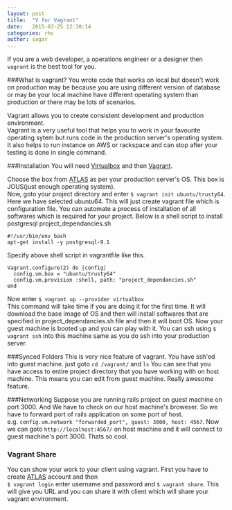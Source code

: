```yaml
---
layout: post
title:  "V for Vagrant"
date:   2015-03-25 12:30:14
categories: rhc
author: sagar
---
```


If you are a web developer, a operations engineer or a designer then ```vagrant``` is the best tool for you.


###What is vagrant?
You wrote code that works on local but doesn't work on production may be because you are using different version of database or may be your local machine have different operating system than production or there may be lots of scenarios.

Vagrant allows you to create consistent development and production environment.  
Vagrant is a very useful tool that helps you to work in your favourite operating sytem but runs code in the production server's operating system. It also helps to run instance on AWS or rackspace and can stop after your testing is done in single command.

###Installation
You will need [Virtualbox](https://www.virtualbox.org/) and then [Vagrant](http://www.vagrantup.com/downloads).

Choose the box from [ATLAS](https://atlas.hashicorp.com/boxes/search) as per your production server's OS. This box is JOUS(just enough operating system).  
Now, goto your project directory and enter ```$ vagrant init ubuntu/trusty64```. Here we have selected ubuntu64. This will just create vagrant file which is configuration file.
You can automate a process of installation of all softwares which is required for your project.
Below is a shell script to install postgresql project_dependancies.sh  

<pre><code>#!/usr/bin/env bash  
apt-get install -y postgresql-9.1  
</code></pre>
Specify above shell script in vagrantfile like this.

<pre><code>Vagrant.configure(2) do |config|  
  config.vm.box = "ubuntu/trusty64"  
  config.vm.provision :shell, path: "project_dependancies.sh"  
end</code></pre>

Now enter ```$ vagrant up --provider virtualbox```  
This command will take time if you are doing it for the first time. It will download the base image of OS and then will install softwares that are specified in project_dependancies.sh file and then it will boot OS.
Now your guest machine is booted up and you can play with it.
You can ssh using ```$ vagrant ssh``` into this machine same as you do ssh into your production server.

###Synced Folders
This is very nice feature of vagrant. You have ssh'ed into guest machine. just goto  ```cd /vagrant/``` and ```ls```
You can see that you have access to entire project directory that you have working with on host machine. This means you can edit from guest machine. Really awesome feature.

###Networking
Suppose you are running rails project on guest machine on port 3000. And We have to check on our host machine's broweser. So we have to forward port of rails application on some port of host.  
e.g. ```config.vm.network "forwarded_port", guest: 3000, host: 4567```.
Now we can goto ```http://localhost:4567/``` on host machine and it will connect to guest machine's port 3000. Thats so cool.

### Vagrant Share
You can show your work to your client using vagrant.
First you have to create [ATLAS](http://vagrantcloud.com/) account and then  
```$ vagrant login``` enter username and password and ```$ vagrant share```. This will give you URL and you can share it with client which will share your vagrant environment.
